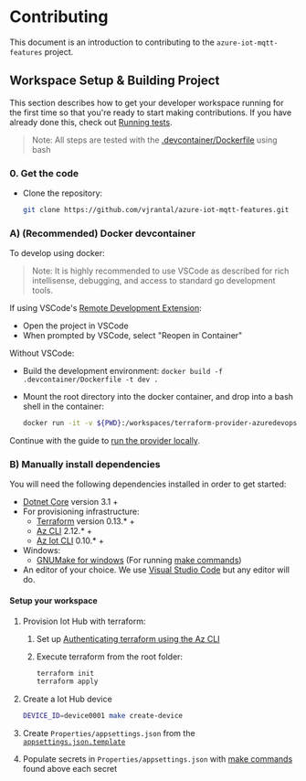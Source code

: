 # Contributing

This document is an introduction to contributing to the `azure-iot-mqtt-features` project.

## Workspace Setup & Building Project

This section describes how to get your developer workspace running for the first time so that you're ready to start making contributions. If you have already done this, check out [Running tests](#development-sdlc).

> Note: All steps are tested with the [.devcontainer/Dockerfile](../.devcontainer/Dockerfile) using bash

### 0. Get the code

* Clone the repository:
  
  ```bash
  git clone https://github.com/vjrantal/azure-iot-mqtt-features.git
  ```

### A) (Recommended) Docker devcontainer

To develop using docker:

> Note: It is highly recommended to use VSCode as described for rich intellisense, debugging, and access to standard go development tools.

If using VSCode's [Remote Development Extension](https://marketplace.visualstudio.com/items?itemName=ms-vscode-remote.vscode-remote-extensionpack):

* Open the project in VSCode
* When prompted by VSCode, select "Reopen in Container"

Without VSCode:

* Build the development environment: `docker build -f .devcontainer/Dockerfile -t dev .`
* Mount the root directory into the docker container, and drop into a bash shell in the container:
  
  ```bash
  docker run -it -v ${PWD}:/workspaces/terraform-provider-azuredevops dev
  ```

Continue with the guide to [run the provider locally](#4-run-provider-locally).

### B) Manually install dependencies

You will need the following dependencies installed in order to get started:

* [Dotnet Core](https://dotnet.microsoft.com/download/dotnet-core) version 3.1 +
* For provisioning infrastructure:
  * [Terraform](https://www.terraform.io/downloads.html) version 0.13.* +
  * [Az CLI](https://docs.microsoft.com/en-us/cli/azure/install-azure-cli) 2.12.* +
  * [Az Iot CLI](https://github.com/Azure/azure-iot-cli-extension) 0.10.* +
* Windows:
  * [GNUMake for windows](http://gnuwin32.sourceforge.net/packages/make.htm) (For running [make commands](../makefile))
* An editor of your choice. We use [Visual Studio Code](https://code.visualstudio.com/Download) but any editor will do.

#### Setup your workspace

1. Provision Iot Hub with terraform:
     1. Set up [Authenticating terraform using the Az CLI](https://www.terraform.io/docs/providers/azurerm/guides/azure_cli.html)
     2. Execute terraform from the root folder:

        ```bash
        terraform init
        terraform apply
        ```

2. Create a Iot Hub device

    ```bash
    DEVICE_ID=device0001 make create-device
    ```

3. Create `Properties/appsettings.json` from the [`appsettings.json.template`](../Properties/appsettings.json.template)
4. Populate secrets in `Properties/appsettings.json` with [make commands](../makefile) found above each secret
